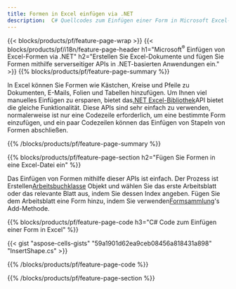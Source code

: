 ```yaml
---
title: Formen in Excel einfügen via .NET
description:  C# Quellcodes zum Einfügen einer Form in Microsoft Excel-Dateien mithilfe der .NET-Bibliothek.
---
```

{{< blocks/products/pf/feature-page-wrap >}}
{{< blocks/products/pf/i18n/feature-page-header h1="Microsoft<sup>&reg;</sup> Einfügen von Excel-Formen via .NET" h2="Erstellen Sie Excel-Dokumente und fügen Sie Formen mithilfe serverseitiger APIs in .NET-basierten Anwendungen ein." >}}
{{% blocks/products/pf/feature-page-summary %}}

 In Excel können Sie Formen wie Kästchen, Kreise und Pfeile zu Dokumenten, E-Mails, Folien und Tabellen hinzufügen. Um Ihnen viel manuelles Einfügen zu ersparen, bietet das[.NET Excel-Bibliothek](https://releases.aspose.com/cells/net/)API bietet die gleiche Funktionalität. Diese APIs sind sehr einfach zu verwenden, normalerweise ist nur eine Codezeile erforderlich, um eine bestimmte Form einzufügen, und ein paar Codezeilen können das Einfügen von Stapeln von Formen abschließen.

{{% /blocks/products/pf/feature-page-summary %}}

{{% blocks/products/pf/feature-page-section h2="Fügen Sie Formen in eine Excel-Datei ein" %}}

 Das Einfügen von Formen mithilfe dieser APIs ist einfach. Der Prozess ist Erstellen[Arbeitsbuchklasse](https://reference.aspose.com/cells/net/aspose.cells/workbook) Objekt und wählen Sie das erste Arbeitsblatt oder das relevante Blatt aus, indem Sie dessen Index angeben. Fügen Sie dem Arbeitsblatt eine Form hinzu, indem Sie verwenden[Formsammlung](https://reference.aspose.com/cells/net/aspose.cells.drawing/shapecollection)'s Add-Methode.

{{% blocks/products/pf/feature-page-code h3="C# Code zum Einfügen einer Form in Excel" %}}

{{< gist "aspose-cells-gists" "59a1901d62ea9ceb08456a818431a898" "InsertShape.cs" >}}

{{% /blocks/products/pf/feature-page-code %}}

{{% /blocks/products/pf/feature-page-section %}}
